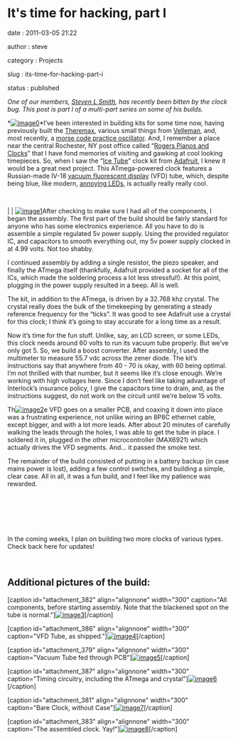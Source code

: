 It's time for hacking, part I
=============================

date
:   2011-03-05 21:22

author
:   steve

category
:   Projects

slug
:   its-time-for-hacking-part-i

status
:   published

*One of our members, [Steven L Smith](http://stevenlsmith.com/), has
recently been bitten by the clock bug. This post is part I of a
multi-part series on some of his builds.*

*[![image0](http://www.interlockroc.org/wp-content/uploads/2011/03/dark-adjusted-300x224.jpg)](http://www.interlockroc.org/wp-content/uploads/2011/03/dark-adjusted.jpg)*I’ve
been interested in building kits for some time now, having previously
built the [Theremax](http://www.paia.com/theremax.asp), various small
things from
[Velleman](http://www.vellemanusa.com/us/enu/product/list/?id=523008),
and, most recently, a [morse code practice
oscillator](http://www.morsex.com/ameco/oscs.htm). And, I remember a
place near the central Rochester, NY post office called “[Rogers Pianos
and Clocks](https://rocwiki.org/Rogers_Pianos_and_Clocks)” that I have
fond memories of visiting and gawking at cool looking timepieces. So,
when I saw the “[Ice
Tube](http://www.ladyada.net/make/icetube/index.html)” clock kit from
[Adafruit](http://www.adafruit.com/), I knew it would be a great next
project. This ATmega-powered clock features a Russian-made IV-18 [vacuum
fluorescent
display](http://en.wikipedia.org/wiki/Vacuum_fluorescent_display) (VFD)
tube, which, despite being blue, like modern, [annoying
LEDs](http://www.codinghorror.com/blog/2005/07/blue-led-backlash.html),
is actually really really cool.

 

| |
[![image1](http://www.interlockroc.org/wp-content/uploads/2011/03/2011-03-05_16-55-00_706-300x224.jpg)](http://www.interlockroc.org/wp-content/uploads/2011/03/2011-03-05_16-55-00_706.jpg)After
checking to make sure I had all of the components, I began the assembly.
The first part of the build should be fairly standard for anyone who has
some electronics experience. All you have to do is assemble a simple
regulated 5v power supply. Using the provided regulator IC, and
capacitors to smooth everything out, my 5v power supply clocked in at
4.99 volts. Not too shabby.

I continued assembly by adding a single resistor, the piezo speaker, and
finally the ATmega itself (thankfully, Adafruit provided a socket for
all of the ICs, which made the soldering process a lot less stressful!).
At this point, plugging in the power supply resulted in a beep. All is
well.

The kit, in addition to the ATmega, is driven by a 32.768 khz crystal.
The crystal really does the bulk of the timekeeping by generating a
steady reference frequency for the “ticks”. It was good to see Adafruit
use a crystal for this clock; I think it’s going to stay accurate for a
long time as a result.

Now it’s time for the fun stuff. Unlike, say, an LCD screen, or some
LEDs, this clock needs around 60 volts to run its vacuum tube properly.
But we’ve only got 5. So, we build a boost converter. After assembly, I
used the multimeter to measure 55.7 vdc across the zener diode. The
kit’s instructions say that anywhere from 40 - 70 is okay, with 60 being
optimal. I’m not thrilled with that number, but it seems like it’s close
enough. We’re working with high voltages here. Since I don’t feel like
taking advantage of Interlock’s insurance policy, I give the capacitors
time to drain, and, as the instructions suggest, do not work on the
circuit until we’re below 15 volts.

Th[![image2](http://www.interlockroc.org/wp-content/uploads/2011/03/2011-03-05_19-20-52_474-300x224.jpg)](http://www.interlockroc.org/wp-content/uploads/2011/03/2011-03-05_19-20-52_474.jpg)e
VFD goes on a smaller PCB, and coaxing it down into place was a
frustrating experience, not unlike wiring an 8P8C ethernet cable, except
bigger, and with a lot more leads. After about 20 minutes of carefully
walking the leads through the holes, I was able to get the tube in
place. I soldered it in, plugged in the other microcontroller (MAX6921)
which actually drives the VFD segments. And... it passed the smoke test.

The remainder of the build consisted of putting in a battery backup (in
case mains power is lost), adding a few control switches, and building a
simple, clear case. All in all, it was a fun build, and I feel like my
patience was rewarded.

 

 

 

In the coming weeks, I plan on building two more clocks of various
types. Check back here for updates!

 

Additional pictures of the build:
---------------------------------

[caption id="attachment\_382" align="alignnone" width="300" caption="All
components, before starting assembly. Note that the blackened spot on
the tube is
normal."][![image3](http://www.interlockroc.org/wp-content/uploads/2011/03/components-300x224.jpg)](http://www.interlockroc.org/wp-content/uploads/2011/03/components.jpg)[/caption]

[caption id="attachment\_386" align="alignnone" width="300" caption="VFD
Tube, as
shipped."][![image4](http://www.interlockroc.org/wp-content/uploads/2011/03/bare_tube-300x224.jpg)](http://www.interlockroc.org/wp-content/uploads/2011/03/bare_tube.jpg)[/caption]

[caption id="attachment\_379" align="alignnone" width="300"
caption="Vacuum Tube fed through
PCB"][![image5](http://www.interlockroc.org/wp-content/uploads/2011/03/2011-03-05_19-20-52_474-300x224.jpg)](http://www.interlockroc.org/wp-content/uploads/2011/03/2011-03-05_19-20-52_474.jpg)[/caption]

[caption id="attachment\_387" align="alignnone" width="300"
caption="Timing circuitry, including the ATmega and
crystal"][![image6](http://www.interlockroc.org/wp-content/uploads/2011/03/timing-300x224.jpg)](http://www.interlockroc.org/wp-content/uploads/2011/03/timing.jpg)[/caption]

[caption id="attachment\_381" align="alignnone" width="300"
caption="Bare Clock, without
Case"][![image7](http://www.interlockroc.org/wp-content/uploads/2011/03/bare_clock-300x224.jpg)](http://www.interlockroc.org/wp-content/uploads/2011/03/bare_clock.jpg)[/caption]

[caption id="attachment\_383" align="alignnone" width="300" caption="The
assembled clock.
Yay!"][![image8](http://www.interlockroc.org/wp-content/uploads/2011/03/assembled-300x224.jpg)](http://www.interlockroc.org/wp-content/uploads/2011/03/assembled.jpg)[/caption]
